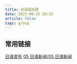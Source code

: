 ```yaml
---
title: 日语组目录
date: 2023-06-25 20:33
article: false
tags: group
---
```


## 常用链接

[日语变形](01%20日语语法/日语变形)
[05 日语新闻/05 日语新闻](05%20日语新闻/05%20日语新闻)